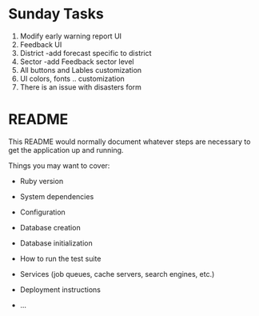 # Sunday Tasks 
1. Modify early warning report UI 
2. Feedback UI
3. District -add forecast specific to district
4. Sector -add Feedback sector level
5. All buttons and Lables customization
6. UI colors, fonts .. customization
7. There is an issue with disasters form 

# README

This README would normally document whatever steps are necessary to get the
application up and running.

Things you may want to cover:

* Ruby version

* System dependencies

* Configuration

* Database creation

* Database initialization

* How to run the test suite

* Services (job queues, cache servers, search engines, etc.)

* Deployment instructions

* ...
